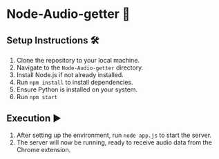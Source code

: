 # Node-Audio-getter 📡

## Setup Instructions 🛠️

1. Clone the repository to your local machine.
2. Navigate to the `Node-Audio-getter` directory.
3. Install Node.js if not already installed.
4. Run `npm install` to install dependencies. 
5. Ensure Python is installed on your system.
6. Run `npm start` 

## Execution ▶️

1. After setting up the environment, run `node app.js` to start the server.
2. The server will now be running, ready to receive audio data from the Chrome extension.
